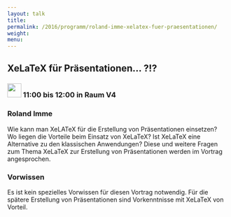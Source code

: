 ```yaml
---
layout: talk
title:
permalink: /2016/programm/roland-imme-xelatex-fuer-praesentationen/
weight:
menu:
---
```

## XeLaTeX für Präsentationen... ?!?

### <img height = "32" src="../../../images/talk.svg"> 11:00 bis 12:00 in Raum V4

### Roland Imme

Wie kann man XeLATeX für die Erstellung von Präsentationen einsetzen? Wo liegen die Vorteile beim Einsatz von XeLaTeX? Ist XeLaTeX eine Alternative zu den klassischen Anwendungen? Diese und weitere Fragen zum Thema XeLaTeX zur Erstellung von Präsentationen werden im Vortrag angesprochen. 

### Vorwissen

Es ist kein spezielles Vorwissen für diesen Vortrag notwendig. Für die spätere Erstellung von Präsentationen sind Vorkenntnisse mit XeLaTeX von Vorteil. 

